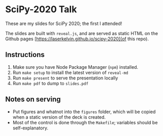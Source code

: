 
# SciPy-2020 Talk

These are my slides for SciPy 2020; the first I attended!

The slides are built with `reveal.js`, and are served as static HTML on the Github
pages [https://laserkelvin.github.io/scipy-2020](of this repo).

## Instructions

1. Make sure you have Node Package Manager (`npm`) installed.
2. Run `make setup` to install the latest version of `reveal-md`
3. Run `make present` to serve the presentation locally
4. Run `make pdf` to dump to `slides.pdf`

## Notes on serving

- Put figures and whatnot into the `figures` folder, which will be copied when a static version of the deck is created.
- Most of the control is done through the `Makefile`; variables should be self-explanatory.
